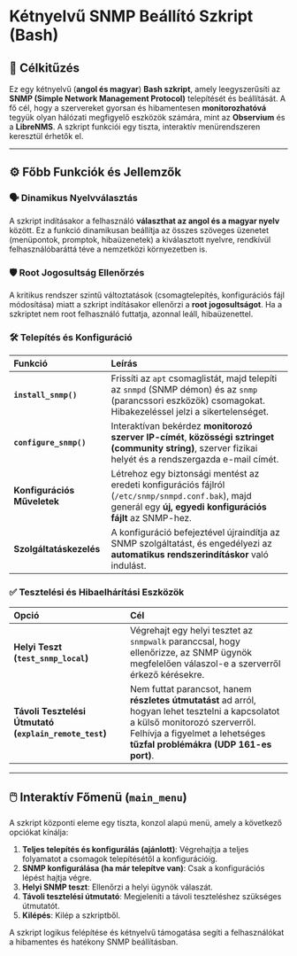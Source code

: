 # Kétnyelvű SNMP Beállító Szkript (Bash)

## 🎯 Célkitűzés

Ez egy kétnyelvű (**angol és magyar**) **Bash szkript**, amely leegyszerűsíti az **SNMP (Simple Network Management Protocol)** telepítését és beállítását. A fő cél, hogy a szervereket gyorsan és hibamentesen **monitorozhatóvá** tegyük olyan hálózati megfigyelő eszközök számára, mint az **Observium** és a **LibreNMS**. A szkript funkciói egy tiszta, interaktív menürendszeren keresztül érhetők el.

---

## ⚙️ Főbb Funkciók és Jellemzők

### 🗣️ Dinamikus Nyelvválasztás
A szkript indításakor a felhasználó **választhat az angol és a magyar nyelv** között. Ez a funkció dinamikusan beállítja az összes szöveges üzenetet (menüpontok, promptok, hibaüzenetek) a kiválasztott nyelvre, rendkívül felhasználóbaráttá téve a nemzetközi környezetben is.

### 🛡️ Root Jogosultság Ellenőrzés
A kritikus rendszer szintű változtatások (csomagtelepítés, konfigurációs fájl módosítása) miatt a szkript indításakor ellenőrzi a **root jogosultságot**. Ha a szkriptet nem root felhasználó futtatja, azonnal leáll, hibaüzenettel.

### 🛠️ Telepítés és Konfiguráció

| Funkció | Leírás |
| :--- | :--- |
| **`install_snmp()`** | Frissíti az `apt` csomaglistát, majd telepíti az `snmpd` (SNMP démon) és az `snmp` (parancssori eszközök) csomagokat. Hibakezeléssel jelzi a sikertelenséget. |
| **`configure_snmp()`** | Interaktívan bekérdez **monitorozó szerver IP-címét**, **közösségi sztringet (community string)**, szerver fizikai helyét és a rendszergazda e-mail címét. |
| **Konfigurációs Műveletek** | Létrehoz egy biztonsági mentést az eredeti konfigurációs fájlról (`/etc/snmp/snmpd.conf.bak`), majd generál egy **új, egyedi konfigurációs fájlt** az SNMP-hez. |
| **Szolgáltatáskezelés** | A konfiguráció befejeztével újraindítja az SNMP szolgáltatást, és engedélyezi az **automatikus rendszerindításkor** való indulást. |

### ✅ Tesztelési és Hibaelhárítási Eszközök

| Opció | Cél |
| :--- | :--- |
| **Helyi Teszt (`test_snmp_local`)** | Végrehajt egy helyi tesztet az `snmpwalk` paranccsal, hogy ellenőrizze, az SNMP ügynök megfelelően válaszol-e a szerverről érkező kérésekre. |
| **Távoli Tesztelési Útmutató (`explain_remote_test`)** | Nem futtat parancsot, hanem **részletes útmutatást** ad arról, hogyan lehet tesztelni a kapcsolatot a külső monitorozó szerverről. Felhívja a figyelmet a lehetséges **tűzfal problémákra (UDP 161-es port)**. |

---

## 🖱️ Interaktív Főmenü (`main_menu`)

A szkript központi eleme egy tiszta, konzol alapú menü, amely a következő opciókat kínálja:

1.  **Teljes telepítés és konfigurálás (ajánlott)**: Végrehajtja a teljes folyamatot a csomagok telepítésétől a konfigurációig.
2.  **SNMP konfigurálása (ha már telepítve van)**: Csak a konfigurációs lépést hajtja végre.
3.  **Helyi SNMP teszt**: Ellenőrzi a helyi ügynök válaszát.
4.  **Távoli tesztelési útmutató**: Megjeleníti a távoli teszteléshez szükséges útmutatót.
5.  **Kilépés**: Kilép a szkriptből.

A szkript logikus felépítése és kétnyelvű támogatása segíti a felhasználókat a hibamentes és hatékony SNMP beállításban.
